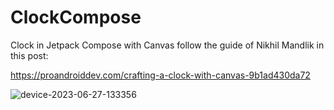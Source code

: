 # ClockCompose
Clock in Jetpack Compose with Canvas follow the guide of Nikhil Mandlik in this post:

https://proandroiddev.com/crafting-a-clock-with-canvas-9b1ad430da72

![device-2023-06-27-133356](https://github.com/DavidMerchan93/ClockCompose/assets/33288144/a296413e-2d69-4c9d-8ba6-8f26a914bfd1)
